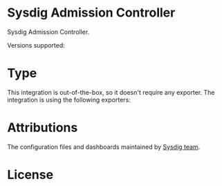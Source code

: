# Sysdig Admission Controller
Sysdig Admission Controller.

Versions supported: 

# Type
This integration is out-of-the-box, so it doesn't require any exporter.
The integration is using the following exporters:


# Attributions
The configuration files and dashboards maintained by [Sysdig team](https://sysdig.com/).
# License